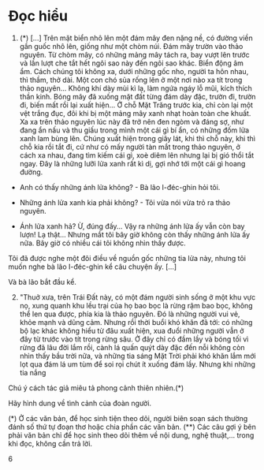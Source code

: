 # Đọc hiểu

1. (*) [...] Trên mặt biển nhô lên một đám mây đen nặng nề, có đường viền gần guốc nhô lên, giống như một chòm núi. Đám mây trườn vào thảo nguyên. Từ chòm mây, có những mảng mây tách ra, bay vượt lên trước và lần lượt che tắt hết ngôi sao này đến ngôi sao khác. Biển động âm ẩm. Cách chúng tôi không xa, dưới những gốc nho, người ta hôn nhau, thì thầm, thở dài. Một con chó sủa rống lên ở một nơi nào xa tít trong thảo nguyên... Không khí dày mùi kì lạ, làm ngứa ngáy lỗ mũi, kích thích thần kinh. Bóng mây đã xuống mặt đất từng đám dày đặc, trườn đi, trườn đi, biến mất rồi lại xuất hiện... Ở chỗ Mặt Trăng trước kia, chỉ còn lại một vệt trắng đục, đôi khi bị một mảng mây xanh nhạt hoàn toàn che khuất. Xa xa trên thảo nguyên lúc này đã trở nên đen ngòm và đáng sợ, như đang ẩn nấu và thu giấu trong mình một cái gì bí ẩn, có những đốm lửa xanh lam bùng lên. Chúng xuất hiện trong giây lát, khi thì chỗ này, khi thì chỗ kia rồi tắt đi, cứ như có mấy người tàn mắt trong thảo nguyên, ở cách xa nhau, đang tìm kiếm cái gì, xoè diêm lên nhưng lại bị gió thổi tắt ngay. Đây là những lưỡi lửa xanh rất kì dị, gợi nhớ tới một cái gì hoang đường.

- Anh có thấy những ánh lửa không? - Bà lão I-đéc-ghin hỏi tôi.

- Những ánh lửa xanh kia phải không? - Tôi vừa nói vừa trỏ ra thảo nguyên.

- Ánh lửa xanh hả? Ừ, đúng đấy... Vậy ra những ánh lửa ấy vẫn còn bay lượn! Lạ thật... Nhưng mắt tôi bây giờ không còn thấy những ánh lửa ấy nữa. Bây giờ có nhiều cái tôi không nhìn thấy được.

Tôi đã được nghe một đôi điều về nguồn gốc những tia lửa này, nhưng tôi muốn nghe bà lão I-đéc-ghin kể câu chuyện ấy. [...]

Và bà lão bắt đầu kể.

2. "Thuở xưa, trên Trái Đất này, có một đám người sinh sống ở một khu vực nọ, xung quanh khu lều trại của họ bao bọc là rừng rậm bao bọc, không thể len qua được, phía kia là thảo nguyên. Đó là những người vui vẻ, khỏe mạnh và dũng cảm. Nhưng rồi thời buổi khó khăn đã tới: có những bộ lạc khác không hiểu từ đâu xuất hiện, xua đuổi những người vẫn ở đây từ trước vào tít trong rừng sâu. Ở đây chỉ có đầm lầy và bóng tối vì rừng đã lâu đời lắm rồi, cành lá quấn quýt dày đặc đến nỗi không còn nhìn thấy bầu trời nữa, và những tia sáng Mặt Trời phải khó khăn lắm mới lọt qua đám lá um tùm để soi rọi chút ít xuống đám lầy. Nhưng khi những tia nắng

Chú ý cách tác giả miêu tả phong cảnh thiên nhiên.(*)

Hãy hình dung về tình cảnh của đoàn người.

(*) Ở các văn bản, để học sinh tiện theo dõi, người biên soạn sách thường đánh số thứ tự đoạn thơ hoặc chia phần các văn bản.
(**) Các câu gợi ý bên phải văn bản chỉ để học sinh theo dõi thêm về nội dung, nghệ thuật,... trong khi đọc, không cần trả lời.

6